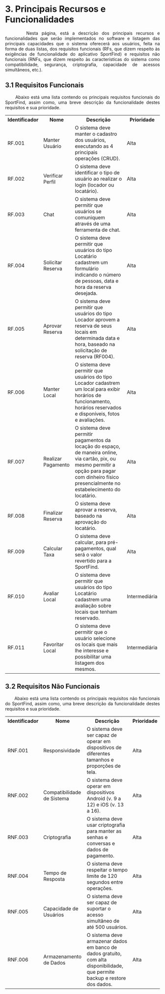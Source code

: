 # 3. Principais Recursos e Funcionalidades

<p style="text-align:justify">&nbsp;&nbsp;&nbsp;&nbsp;&nbsp;
Nesta página, está a descrição dos principais recursos e funcionalidades que serão implementados no software e listagem das principais capacidades que o sistema oferecerá aos usuários, feita na forma de duas listas, dos requisitos funcionais (RFs, que dizem respeito às exigências de funcionalidade do aplicativo SportFind) e requisitos não funcionais (RNFs, que dizem respeito às características do sistema como compatibilidade, segurança, criptografia, capacidade de acessos simultâneos, etc.).
</p>

## 3.1 Requisitos Funcionais

<p style="text-align:justify">&nbsp;&nbsp;&nbsp;&nbsp;&nbsp;
Abaixo está uma lista contendo os principais requisitos funcionais do SportFind, assim como, uma breve descrição da funcionalidade destes requisitos e sua prioridade.
</p>

<table>
  <tr>
    <th>Identificador</th>
    <th>Nome</th>
    <th>Descrição</th>
    <th>Prioridade</th>
  </tr>

  <tr>
    <td>RF.001</td>
    <td>Manter Usuário</td>
    <td>O sistema deve manter o cadastro dos usuários, executando as 4 principais operações (CRUD).</td>
    <td>Alta</td>
  </tr>

  <tr>
    <td>RF.002</td>
    <td>Verificar Perfil</td>
    <td>O sistema deve identificar o tipo de usuário ao realizar o login (locador ou locatário).</td>
    <td>Alta</td>
  </tr>

  <tr>
    <td>RF.003</td>
    <td>Chat</td>
    <td>O sistema deve permitir que usuários se comuniquem através de uma ferramenta de chat.</td>
    <td>Alta</td>
  </tr>

  <tr>
    <td>RF.004</td>
    <td>Solicitar Reserva</td>
    <td>O sistema deve permitir que usuários do tipo Locatário cadastrem um formulário indicando o número de pessoas, data e hora da reserva desejada.</td>
    <td>Alta</td>
  </tr>

  <tr>
    <td>RF.005</td>
    <td>Aprovar Reserva</td>
    <td>O sistema deve permitir que usuários do tipo Locador aprovem a reserva de seus locais em determinada data e hora, baseado na solicitação de reserva (RF004).</td>
    <td>Alta</td>
  </tr>

  <tr>
    <td>RF.006</td>
    <td>Manter Local</td>
    <td>O sistema deve permitir que usuários do tipo Locador cadastrem um local para exibir horários de funcionamento, horários reservados e disponíveis, fotos e avaliações.</td>
    <td>Alta</td>
  </tr>

  <tr>
    <td>RF.007</td>
    <td>Realizar Pagamento</td>
    <td>O sistema deve permitir pagamentos da locação do espaço, de maneira online, via cartão, pix, ou mesmo permitir a opção para pagar com dinheiro físico presencialmente no estabelecimento do locatário.</td>
    <td>Alta</td>
  </tr>

  <tr>
    <td>RF.008</td>
    <td>Finalizar Reserva</td>
    <td>O sistema deve aprovar a reserva, baseado na aprovação do locatário.</td>
    <td>Alta</td>
  </tr>

  <tr>
    <td>RF.009</td>
    <td>Calcular Taxa</td>
    <td>O sistema deve calcular, para pré-pagamentos, qual será o valor revertido para a SportFind.</td>
    <td>Alta</td>
  </tr>

  <tr>
    <td>RF.010</td>
    <td>Avaliar Local</td>
    <td>O sistema deve permitir que usuários do tipo Locatário cadastrem uma avaliação sobre locais que tenham reservado.</td>
    <td>Intermediária</td>
  </tr>

  <tr>
    <td>RF.011</td>
    <td>Favoritar Local</td>
    <td>O sistema deve permitir que o usuário selecione os locais que mais lhe interesse e possibilitar uma listagem dos mesmos.</td>
    <td>Intermediária</td>
  </tr>

</table>

## 3.2 Requisitos Não Funcionais

<p style="text-align:justify">&nbsp;&nbsp;&nbsp;&nbsp;&nbsp;
Abaixo está uma lista contendo os principais requisitos não funcionais do SportFind, assim como, uma breve descrição da funcionalidade destes requisitos e sua prioridade.
</p>

<table>
  <tr>
    <th>Identificador</th>
    <th>Nome</th>
    <th>Descrição</th>
    <th>Prioridade</th>
  </tr>

  <tr>
    <td>RNF.001</td>
    <td>Responsividade</td>
    <td>O sistema deve ser capaz de operar em dispositivos de diferentes tamanhos e proporções de tela.</td>
    <td>Alta</td>
  </tr>

  <tr>
    <td>RNF.002</td>
    <td>Compatibilidade de Sistema</td>
    <td>O sistema deve operar em dispositivos Android (v. 9 a 12) e iOS (v. 13 a 16).</td>
    <td>Alta</td>
  </tr>

  <tr>
    <td>RNF.003</td>
    <td>Criptografia</td>
    <td>O sistema deve usar criptografia para manter as senhas e conversas e dados de pagamento.</td>
    <td>Alta</td>
  </tr>

  <tr>
    <td>RNF.004</td>
    <td>Tempo de Resposta</td>
    <td>O sistema deve respeitar o tempo limite de 120 segundos entre operações.</td>
    <td>Alta</td>
  </tr>

  <tr>
    <td>RNF.005</td>
    <td>Capacidade de Usuários</td>
    <td>O sistema deve ser capaz de suportar o acesso simultâneo de até 500 usuários.</td>
    <td>Alta</td>
  </tr>

  <tr>
    <td>RNF.006</td>
    <td>Armazenamento de Dados</td>
    <td>O sistema deve armazenar dados em banco de dados gratuito, com alta disponibilidade, que permite backup e restore dos dados.</td>
    <td>Alta</td>
  </tr>

</table>
